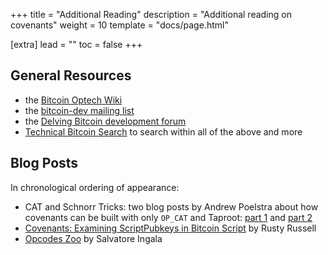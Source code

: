 +++
title = "Additional Reading"
description = "Additional reading on covenants"
weight = 10
template = "docs/page.html"

[extra]
lead = ""
toc = false
+++


## General Resources

- the [Bitcoin Optech Wiki](https://bitcoinops.org/en/topics/)
- the [bitcoin-dev mailing list](https://lists.linuxfoundation.org/pipermail/bitcoin-dev/)
- the [Delving Bitcoin development forum](https://delvingbitcoin.org/c/protocol-design/7)
- [Technical Bitcoin Search](https://bitcoinsearch.xyz/) to search within all of the above and more


## Blog Posts

In chronological ordering of appearance:

- CAT and Schnorr Tricks: two blog posts by Andrew Poelstra about how covenants can be built with
  only `OP_CAT` and Taproot: [part
  1](https://www.wpsoftware.net/andrew/blog/cat-and-schnorr-tricks-i.html) and [part
  2](https://www.wpsoftware.net/andrew/blog/cat-and-schnorr-tricks-ii.html)
- [Covenants: Examining ScriptPubkeys in Bitcoin Script](https://rusty.ozlabs.org/2023/10/20/examining-scriptpubkey-in-script.html) by Rusty Russell
- [Opcodes Zoo](https://gist.github.com/bigspider/2b0892da45884d26eb7f4c9cb2395a7d) by Salvatore
Ingala
